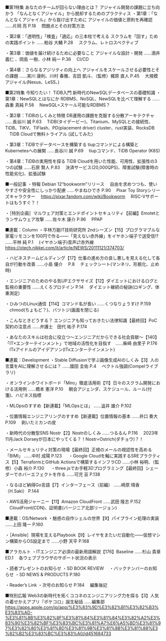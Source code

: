 ■第1特集 あなたのチームが回らない理由とは？ アジャイル開発の課題に立ち向かう 「なんとなくアジャイル」から脱却するためのプラクティス
・第1章：「なんとなくアジャイル」から抜け出すために アジャイルの価値と原則を再確認 ......片岡 亮
P.18
　問題点とその対策方法

・第2章：「透明性」「検査」「適応」の三本柱で考える スクラムを「回す」ための実践ポイント ......粕谷 大輔
P.28
　スクラム、レトロスペクティブ

・第3章：価値を届け続けるために必要なこと アジャイルな設計・開発 ......酒井 義仁 、岡島 一樹、小林 純一
P.36
　CI/CD

・第4章：さらなるアジリティの向上へ アジャイルをスケールさせる必要性とその課題 ......実川 康則、川村 春雅、吉田 凱斗、（監修）梶原 直人
P.45
　大規模アジャイル(Nexus、LeSS、)

■第2特集 今知りたい！ TiDB入門 新時代のNewSQLデータベースの基礎知識
・第1章：NewSQLとはなにか RDBMS、NoSQL、NewSQLを比べて理解する ......森重 真純
P.58
　NewSQL=スケール可能なRDBMS？

・第2章：TiDBのしくみと特徴 DB運用の課題を克服する分散アーキテクチャ ......長谷川 誠
P.63
　TiDB(タイデービー)、Titanium、MySQLとの接続性、TiDB、TiKV、TiFlash、PD(placement driver) cluster、rust実装、RocksDB
　TiDB Cloudで無料トライアル (試してみた)

・第3章：TiDBでデータベースを構築する tiupコマンドによる構築とKubernetesへの展開 ......長谷川 誠
P.69
　tiupコマンド、TiDB Operator (K8S)

・第4章：TiDBの実用性を探る TiDB Cloudを用いた性能、可用性、拡張性の3つの試験 ......石原 賢人
P.83
　決済サービス(20,000QPS)、障害試験(障害時の性能劣化)、拡張試験

■一般記事
・特報 Debian 12“bookworm”リリース　
自由を求めつつも、使いやすさや安全性にしっかり配慮 ......やまねひでき
P.90
　Pixar Toy Storyシリーズキャラクター
　https://pixar.fandom.com/wiki/Bookworm
　RISC-Vサポートはもうすぐ？！

・［特別企画］マルウェア対策とエンドポイントセキュリティ【前編】Emotetとランサムウェア攻撃 ......佐々木 康介
P.96
　PPAP

■連載：Column
・平林万能IT技術研究所 2ndシーズン【15】プログラマブルな家電リモコンを100円で作る――「見えない赤外線」をイヤホン端子で送受信!? ......平林 純
P.1
　(イヤホン端子)音声⇄赤外線
　https://xtech.nikkei.com/it/article/NEWS/20111121/374703/

・ハピネスチームビルディング【17】仕事の進め方の良し悪しを見える化して各自が行動を改善 ......小島 優介　
P.8
　チェックシート(マンネリ、形骸化、止め時)

・エンジニアのためのやる気UPエクササイズ【12】ダイエットにおけるログと監視の重要性 ......えくろプロテイン
P.14
　ダイエット継続の秘訣(ロギング、体重測定)

・ひみつのLinux通信【114】コマンド名が長い ......くつなりょうすけ
P.159
　chmod(ちょもど？)、バツトジ(画面を閉じる)

・こんなときどうする？ エンジニアも知っておきたい法律知識【最終回】PoC契約の注意点 ......弁護士　田代 祐子
P.174

・あなたのスキルは社会に役立つ～エンジニアだからできる社会貢献～【140】「IT×エンターテインメント」で地域の活性化を目指す　......柴崎 由里子
P.176
　ITxアイドルのアイデアソン(ITxエンターテインメント)

■連載：Development
・Stable Diffusionで学ぶ画像生成AIのしくみ【3】人の言葉をAIに理解させるには？ ......國田 圭佑
P.4
　ベクトル強調(Compelライブラリ)

・オンラインホワイトボード「Miro」徹底活用術【11】日々のスクラム開発における活用例 ......橋本 憲洋
P.10
　朝会アジェンダ、スケジュール、ルール(付箋)、ハピネス指標

・MLOpsのすすめ【新連載】「MLOpsとは」 ......澁井 雄介
P.102

・位置情報エンジニアリングのすすめ【新連載】位置情報の基本 ......井口 奏大
P.109
　剥いたミカンの皮

・新時代の分散型SNS Nostr【2】Nostrのしくみ ......つるるん
P.116
　2023年11月Jack Dorseyが日本にやってくる？！Nostr=Ostrich(ダチョウ)？！

・メールセキュリティ対策の現場【最終回】正規のメールの視認性を高める「BIMI」 ......中村 成陽
P.123
　
・Google Cloudを軸に実践するSREプラクティス【5】TerraformとGitHub Actionsで構築するインフラCD ......小林 裕明、（監修）小森 裕介
P.130
　
・three.jsでお手軽3Dプログラミング【最終回】シェーダーでホバーエフェクトを作る ......可児 亘
P.138

・なるほど納得Go言語【7】インターフェース（前編） ......崎原 晴香（H.Saki）
P.144

・AWS活用ジャーニー【11】Amazon CloudFront ......武田 隆志
P.152
　CloudFront(CDN)、証明書(バージニア北部リージョン)

■連載：OS/Network
・魅惑の自作シェルの世界【9】パイプライン処理の実装 ......上田 隆一
P.160

・［Ansible］現場を支えるPlaybook【9】レイヤをまたいだ自動化――仮想マシン構築からOS設定まで ......小野 天平
P.168

■アラカルト
・ITエンジニア必須の最新用語解説【176】Baseline ......杉山 貴章
ED.1
　各ウェブブラウザのサポート状況の表示

・読者プレゼントのお知らせ
・SD BOOK REVIEW　
・バックナンバーのお知らせ
・SD NEWS & PRODUCTS
P.180

・Reader’s Link
・次号のお知らせ
P.184
　編集後記

■特別広報
Web3の新時代を拓くココネのエンジニアリング力を探る【3】人気の着せかえアプリ『ポケコロ』誕生秘話 ......編集部 
https://apps.apple.com/jp/app/%E3%83%9D%E3%82%B1%E3%82%B3%E3%83%AD-%E3%81%8B%E3%82%8F%E3%81%84%E3%81%84%E3%82%A2%E3%83%90%E3%82%BF%E3%83%BC%E3%81%A7%E6%A5%BD%E3%81%97%E3%82%80%E3%81%8D%E3%81%9B%E3%81%8B%E3%81%88%E3%82%B2%E3%83%BC%E3%83%A0/id451684733
